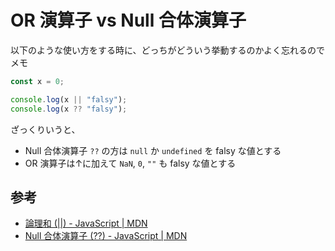 # OR 演算子 vs Null 合体演算子

以下のような使い方をする時に、どっちがどういう挙動するのかよく忘れるのでメモ

```javascript
const x = 0;

console.log(x || "falsy");
console.log(x ?? "falsy");
```

ざっくりいうと、

- Null 合体演算子 `??` の方は `null` か `undefined` を falsy な値とする
- OR 演算子は↑に加えて `NaN`, `0`, `""` も falsy な値とする

## 参考

- [論理和 (||) - JavaScript | MDN](https://developer.mozilla.org/ja/docs/Web/JavaScript/Reference/Operators/Logical_OR)
- [Null 合体演算子 (??) - JavaScript | MDN](https://developer.mozilla.org/ja/docs/Web/JavaScript/Reference/Operators/Nullish_coalescing)
